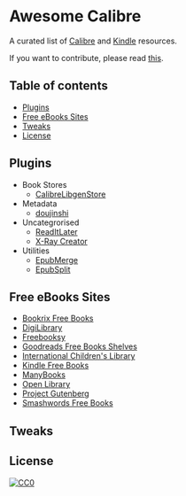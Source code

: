 # Awesome Calibre

A curated list of [Calibre](https://github.com/kovidgoyal/calibre) and [Kindle](https://wiki.604kph.xyz/wiki/Amazon_Kindle?lang=en) resources.

If you want to contribute, please read [this](CONTRIBUTING.md).

## Table of contents

  - [Plugins](#plugins)
  - [Free eBooks Sites](#free-ebooks-sites)
  - [Tweaks](#tweaks)
  - [License](#license)

## Plugins
* Book Stores
    * [CalibreLibgenStore](https://github.com/fallaciousreasoning/CalibreLibgenStore)
* Metadata
    * [doujinshi](https://github.com/yingziwu/doujinshi_metadata_plugins)
* Uncategrorised
    * [ReadItLater](https://github.com/onlyhavecans/ReadItLater-Calibre-Plugin)
    * [X-Ray Creator](https://github.com/onlyhavecans/ReadItLater-Calibre-Plugin)
* Utilities
    * [EpubMerge](https://github.com/JimmXinu/EpubMerge)
    * [EpubSplit](https://github.com/JimmXinu/EpubSplit)

## Free eBooks Sites

* [Bookrix Free Books](https://www.bookrix.com/books.html)
* [DigiLibrary](https://digilibraries.com/)
* [Freebooksy](https://www.freebooksy.com/featured-books/)
* [Goodreads Free Books Shelves](https://www.goodreads.com/shelf/show/free-online)
* [International Children's Library](http://en.childrenslibrary.org/library/books.html)
* [Kindle Free Books](https://www.amazon.com/b?ie=UTF8&node=20102661011)
* [ManyBooks](https://manybooks.net/)
* [Open Library](https://openlibrary.org/subjects/accessible_book#ebooks=true)
* [Project Gutenberg](http://www.gutenberg.org/)
* [Smashwords Free Books](https://www.smashwords.com/shelves/home/1/free/any)
## Tweaks

## License

[![CC0](https://licensebuttons.net/p/zero/1.0/88x31.png)](https://creativecommons.org/publicdomain/zero/1.0/)
 
